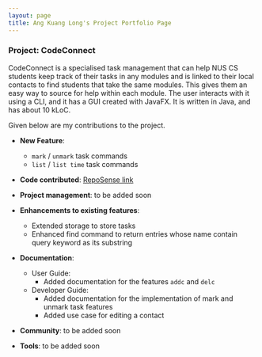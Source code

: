 ```yaml
---
layout: page
title: Ang Kuang Long's Project Portfolio Page
---
```


### Project: CodeConnect

CodeConnect is a specialised task management that can help NUS CS students keep track of their tasks in any modules and is linked to their local contacts to find students that take the same modules. This gives them an easy way to source for help within each module.  The user interacts with it using a CLI, and it has a GUI created with JavaFX. It is written in Java, and has about 10 kLoC.

Given below are my contributions to the project.

* **New Feature**: 
  * `mark` / `unmark` task commands
  * `list` / `list time` task commands

* **Code contributed**: [RepoSense link](https://nus-cs2103-ay2223s1.github.io/tp-dashboard/?search=angkl0&breakdown=true)

* **Project management**: to be added soon

* **Enhancements to existing features**: 
  * Extended storage to store tasks
  * Enhanced find command to return entries whose name contain query keyword as its substring

* **Documentation**:
  * User Guide:
    * Added documentation for the features `addc` and `delc`
  * Developer Guide:
    * Added documentation for the implementation of mark and unmark task features
    * Added use case for editing a contact

* **Community**: to be added soon

* **Tools**: to be added soon

